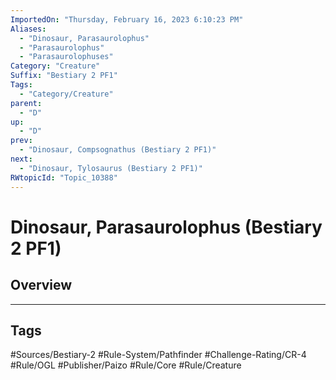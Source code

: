 ```yaml
---
ImportedOn: "Thursday, February 16, 2023 6:10:23 PM"
Aliases:
  - "Dinosaur, Parasaurolophus"
  - "Parasaurolophus"
  - "Parasaurolophuses"
Category: "Creature"
Suffix: "Bestiary 2 PF1"
Tags:
  - "Category/Creature"
parent:
  - "D"
up:
  - "D"
prev:
  - "Dinosaur, Compsognathus (Bestiary 2 PF1)"
next:
  - "Dinosaur, Tylosaurus (Bestiary 2 PF1)"
RWtopicId: "Topic_10388"
---
```

# Dinosaur, Parasaurolophus (Bestiary 2 PF1)
## Overview

---
## Tags
#Sources/Bestiary-2 #Rule-System/Pathfinder #Challenge-Rating/CR-4 #Rule/OGL #Publisher/Paizo #Rule/Core #Rule/Creature


